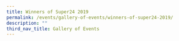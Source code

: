 ```yaml
---
title: Winners of Super24 2019
permalink: /events/gallery-of-events/winners-of-super24-2019/
description: ""
third_nav_title: Gallery of Events
---
```


